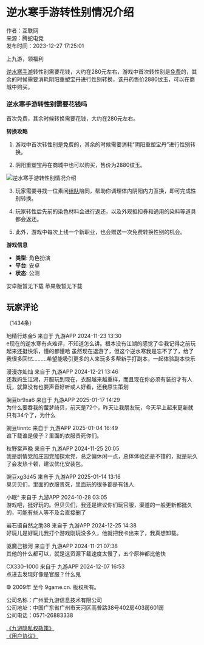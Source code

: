 # 逆水寒手游转性别情况介绍

作者：互联网  
来源：腾蛇电竞  
发布时间：2023-12-27 17:25:01  

上九游，领福利

[逆水寒手游](https://www.9game.cn/nishuihan1/)转性别需要花钱，大约在280元左右，游戏中首次转性别是[免费](https://www.9game.cn/xiazai/1182657/)的，其余的时候需要消耗阴阳重塑宝丹进行性别转换，该丹药售价2880纹玉，可以在商城中购买。

### 逆水寒手游转性别需要花钱吗

首次免费，其余时候转换需要花钱，大约在280元左右。

**转换攻略**

1. 游戏中首次转性别是免费的，其余的时候需要消耗“阴阳重塑宝丹”进行性别转换。

2. 阴阳重塑宝丹在商城中也可以购买，售价为2880纹玉。

![逆水寒手游转性别情况介绍](https://media.9game.cn/gamebase/ieu-gdc-pre-process/images/20231227/14/30/399484a586410035e6cdf69fcb117230.jpg)

3. 玩家需要寻找一位素问[组队](https://www.9game.cn/topic/zuduishouyou/)陪同，帮助你调理体内阴阳内力互换，即可完成性别转换。

4. 玩家转性后先前的染色材料会进行返还，以及外观抵扣券和通用的染料等道具都会返还。

5. 此外，游戏中每次上线一个新职业，也会赠送一次免费转换性别的机会。

**游戏信息**  
- **类型**: 角色扮演  
- **平台**: 安卓  
- **状态**: 公测  

安卓版暂无下载 苹果版暂无下载  

## 玩家评论

（1434条）

地精行炼金5  来自于 九游APP 2024-11-23 13:30  
e现在的逆水寒有点难评，不知道怎么讲。根本没有江湖的感觉了☹️我记得之前玩起来还挺快乐，懂的都懂哈 虽然现在退游了，但这个逆水寒我是忘不了了，给了我很多回忆………希望能吸引更多的人来玩多多帮新手打副本，一起体验副本快乐  

漫漫亦灿灿  来自于 九游APP 2024-12-21 13:46  
还我妈生江湖，开服玩到现在，衣服越来越重样，而且现在你必须有装扮才有人玩，就算没有也要声音好听或人好看，还我原生策划  

豌豆br9xa6  来自于 九游APP 2025-01-17 14:29  
为什么要吞我的萤梦绮贝，前天是72个，昨天让我朋友玩，今天早上起来更新就只有34个了，为什么  

豌豆tinntc  来自于 九游APP 2025-01-04 16:49  
谁下载谁是傻子？里面的衣服贵死你们。  

秋野棠声晚  来自于 九游APP 2024-11-25 20:05  
我是剧情党加庄园党加探索党，总之偏休闲一点，总体体验还是不错的，就是玩久了会发热卡顿，建议优化安装包。  

豌豆xg3d45  来自于 九游APP 2025-01-14 13:16  
臭贝贝们，里面的衣服贵死，里面玩的很多都是有钱人  

小眠^  来自于 九游APP 2024-10-28 03:05  
游戏吧，挺好玩的。但贝贝们，我还是建议你们玩官服，渠道的一般更新都挺久的，可能有些人等不及会直接删了  

岩石语自然之助38  来自于 九游APP 2024-12-25 14:38  
好玩儿是好玩儿我打个游戏刚玩没多久，他就把我卡出来了，我真想卸载。  

驱魔己银河  来自于 九游APP 2024-11-21 07:38  
其他的什么都可以，就是这资源下载速度太慢了，五个原神都比他快  

CX330–1000  来自于 九游APP 2024-12-07 16:53  
点进去发现好像是官服？什么鬼  

© 2009年 至今 9game.cn. 版权所有。  

公司名称：广州爱九游信息技术有限公司  
公司地址：中国广东省广州市天河区高普路38号402房403房601房  
公司电话：0571-26883338  
  
[《九游隐私权政策》](https://www.9game.cn/tpl/pc/app/private.html)  
[《用户协议》](https://www.9game.cn/tpl/pc/app/legalnotice.html)  
